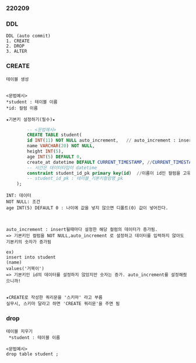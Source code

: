 ### 220209

### DDL
    DDL (auto commit)
    1. CREATE
    2. DROP
    3. ALTER

### CREATE
    테이블 생성
     
    
    <문법예시>
    *student : 테이블 이름
    *id: 컬럼 이름

    ★기본키 설정하기(필수)★ 

```sql 
        -- <문법예시>
        CREATE TABLE student(
        id INT(11) NOT NULL auto_increment,   // auto_increment : insert될때마다 해당 컬럼의 데이터가 증가됨
        name VARCHAR(20) NOT NULL,
        height INT(5),
        age INT(5) DEFAULT 0,
        create_at datetime DEFAULT CURRENT_TIMESTAMP, //CURRENT_TIMESTAMP : 현재 시각 
        -- 시간은 데이터타입이 datetime 
		constraint student_id_pk primary key(id)  //이름이 id인 컬럼을 고유키(PK)로 설정하겠다.
        -- student_id_pk : 테이블_기본키컬럼명_pk 
    );
```
    INT: 데이터  
    NOT NULL: 조건
    age INT(5) DEFAULT 0 : 나이에 값을 넣지 않으면 디폴트(0) 값이 넣어진다.



    auto_increment : insert될때마다 설정한 해당 컬럼의 데이터가 증가됨. 
    => 기본키인 컬럼을 NOT NULL,auto_increment 로 설정하고 데이터를 입력하지 않아도 기본키의 숫자가 증가됨
    
    ex)
    insert into student 
    (name)
    values('거북이')
    => 기본키인 id의 데이터를 설정하지 않았지만 숫자는 증가. auto_increment를 설정해줬으니까!
                        

    ★CREATE로 작성한 쿼리문을 '스키마' 라고 부름
    실무시, 스키마 달라고 하면 'CREATE 쿼리문'을 주면 됨 


  

### drop
    테이블 지우기
     *student : 테이블 이름

    <문법예시>
    drop table student ;


